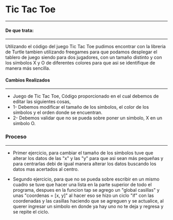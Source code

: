 # Tic Tac Toe 
---
#### De que trata:
---
Utilizando el código del juego Tic Tac Toe pudimos encontrar con la libreria de Turtle tambien utilizando freegames para que podamos desplegar el tablero de juego siendo para dos jugadores, con un tamaño distinto y con los símbolos X y O de diferentes colores para que asi se identifique de manera más sencilla. 

#### Cambios Realizados
---
- Juego de Tic Tac Toe, Código proporcionado en el cual debemos de editar las siguientes cosas,
- 1- Debemos modificar el tamaño de los simbolos, el color de los símbolos y el orden donde se encuentran.
- 2- Debemos validar que no se pueda sobre poner un simbolo, X en un simbolo O. 

### Proceso
---
- Primer ejercicio, para cambiar el tamaño de los simbolos tuve que alterar los datos de las "x" y las "y" para que asi sean más pequeñas y para centrarlas debi de igual manera alterar los datos buscando los datos mas acertados al centro. 

- Segundo ejercicio, para que no se pueda sobre escribir en un mismo cuadro se tuve que hacer una lista en la parte superior de todo el programa, despues en la funcion tap se agrego un "global casillas" y unas "coordenas = [x, y]"  al hacer eso se hizo un ciclo "if" con las coordenadas y las casillas haciendo que se agreguen y se actualice, al querer ingresar un simbolo en donde ya hay uno no te deja y regresa y se repite el ciclo. 
